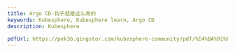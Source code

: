 ```yaml
---
title: Argo CD-钩子就是这么用的
keywords: Kubesphere, Kubesphere learn, Argo CD
description: Kubesphere

pdfUrl: https://pek3b.qingstor.com/kubesphere-community/pdf/%E4%BA%91%E5%8E%9F%E7%94%9F%E5%AE%9E%E6%88%98/Argo%20CD-%E9%92%A9%E5%AD%90%E5%B0%B1%E6%98%AF%E8%BF%99%E4%B9%88%E7%94%A8%E7%9A%84.pdf
---
```


